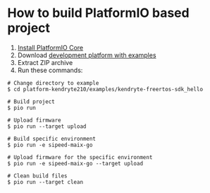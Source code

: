 How to build PlatformIO based project
=====================================

1. [Install PlatformIO Core](https://docs.platformio.org/page/core.html)
2. Download [development platform with examples](https://github.com/sipeed/platform-kendryte210/archive/master.zip)
3. Extract ZIP archive
4. Run these commands:

```shell
# Change directory to example
$ cd platform-kendryte210/examples/kendryte-freertos-sdk_hello

# Build project
$ pio run

# Upload firmware
$ pio run --target upload

# Build specific environment
$ pio run -e sipeed-maix-go

# Upload firmware for the specific environment
$ pio run -e sipeed-maix-go --target upload

# Clean build files
$ pio run --target clean
```
